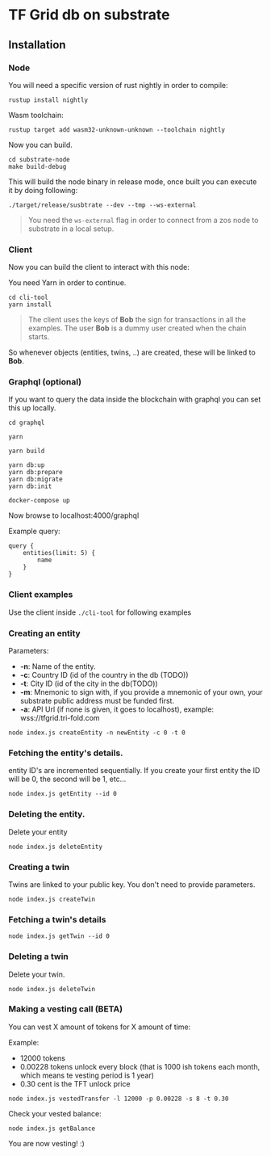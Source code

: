 # TF Grid db on substrate

## Installation

### Node

You will need a specific version of rust nightly in order to compile:

`rustup install nightly`

Wasm toolchain:

`rustup target add wasm32-unknown-unknown --toolchain nightly`

Now you can build.

```
cd substrate-node
make build-debug
```

This will build the node binary in release mode, once built you can execute it by doing following:

`./target/release/susbtrate --dev --tmp --ws-external`

> You need the `ws-external` flag in order to connect from a zos node to substrate in a local setup.


### Client

Now you can build the client to interact with this node:

You need Yarn in order to continue.

```
cd cli-tool
yarn install
```

> The client uses the keys of **Bob** the sign for transactions in all the examples. The user **Bob** is a dummy user created when the chain starts.

So whenever objects (entities, twins, ..) are created, these will be linked to **Bob**.


### Graphql (optional)

If you want to query the data inside the blockchain with graphql you can set this up locally.

```
cd graphql

yarn

yarn build

yarn db:up
yarn db:prepare
yarn db:migrate
yarn db:init

docker-compose up
```

Now browse to localhost:4000/graphql

Example query: 

```
query {
    entities(limit: 5) {
        name
    }
}
```

### Client examples

Use the client inside `./cli-tool` for following examples

### Creating an entity

Parameters:

* **-n**: Name of the entity.
* **-c**: Country ID (id of the country in the db (TODO))
* **-t**: City ID (id of the city in the db(TODO)) 
* **-m**: Mnemonic to sign with, if you provide a mnemonic of your own, your substrate public address must be funded first.
* **-a**: API Url (if none is given, it goes to localhost), example: wss://tfgrid.tri-fold.com

`node index.js createEntity -n newEntity -c 0 -t 0`

### Fetching the entity's details.

entity ID's are incremented sequentially. If you create your first entity the ID will be 0, the second will be 1, etc...

`node index.js getEntity --id 0`

### Deleting the entity.

Delete your entity

`node index.js deleteEntity`

### Creating a twin

Twins are linked to your public key. You don't need to provide parameters.

`node index.js createTwin`

### Fetching a twin's details

`node index.js getTwin --id 0`

### Deleting a twin

Delete your twin.

`node index.js deleteTwin`

### Making a vesting call (BETA)

You can vest X amount of tokens for X amount of time:

Example:

- 12000 tokens
- 0.00228 tokens unlock every block (that is 1000 ish tokens each month, which means te vesting period is 1 year)
- 0.30 cent is the TFT unlock price

`node index.js vestedTransfer -l 12000 -p 0.00228 -s 8 -t 0.30`

Check your vested balance:

`node index.js getBalance`

You are now vesting! :)